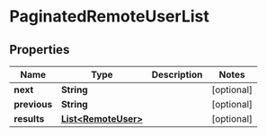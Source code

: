 

# PaginatedRemoteUserList


## Properties

Name | Type | Description | Notes
------------ | ------------- | ------------- | -------------
**next** | **String** |  |  [optional]
**previous** | **String** |  |  [optional]
**results** | [**List&lt;RemoteUser&gt;**](RemoteUser.md) |  |  [optional]



